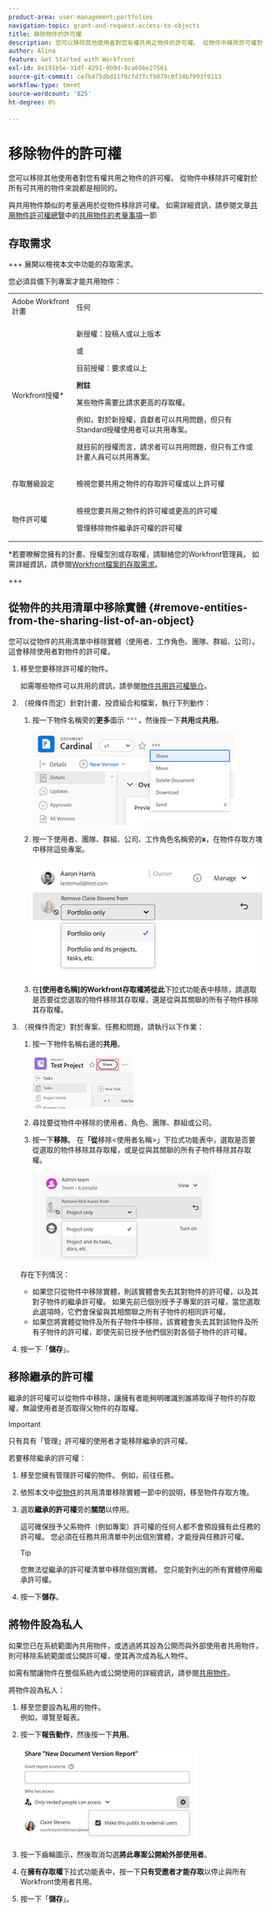 ```yaml
---
product-area: user-management;portfolios
navigation-topic: grant-and-request-access-to-objects
title: 移除物件的許可權
description: 您可以移除其他使用者對您有權共用之物件的許可權。 從物件中移除許可權對於所有可共用的物件來說都是相同的。
author: Alina
feature: Get Started with Workfront
exl-id: 8e191b5e-31df-4291-8b9d-9ca69be27561
source-git-commit: ce7b475dbd11f9cfd7fcf9879c0f34bf993f9113
workflow-type: tm+mt
source-wordcount: '825'
ht-degree: 0%

---
```


# 移除物件的許可權

<!--Audited: 01/2024-->

您可以移除其他使用者對您有權共用之物件的許可權。 從物件中移除許可權對於所有可共用的物件來說都是相同的。

與共用物件類似的考量適用於從物件移除許可權。 如需詳細資訊，請參閱文章[共用物件許可權總覽](../../workfront-basics/grant-and-request-access-to-objects/sharing-permissions-on-objects-overview.md)中的[共用物件的考量事項](../../workfront-basics/grant-and-request-access-to-objects/sharing-permissions-on-objects-overview.md#consider)一節

## 存取需求

+++ 展開以檢視本文中功能的存取需求。


您必須具備下列專案才能共用物件：

<table style="table-layout:auto"> 
 <col> 
 <col> 
 <tbody> 
  <tr> 
   <td role="rowheader">Adobe Workfront計畫</td> 
   <td> <p>任何 </p> </td> 
  </tr> 
  <tr> 
   <td role="rowheader">Workfront授權*</td> 
   <td> <p>新授權：投稿人或以上版本</p>
   或  
   <p>目前授權：要求或以上</p>
   <p><b>附註</b></p>

<p>某些物件需要比請求更高的存取權。 </p>

<p>例如，對於新授權，貢獻者可以共用問題，但只有Standard授權使用者可以共用專案。</p>

<p>就目前的授權而言，請求者可以共用問題，但只有工作或計畫人員可以共用專案。</p> 
   </td> 
  </tr> 
  <tr> 
   <td role="rowheader">存取層級設定</td> 
   <td> <p>檢視您要共用之物件的存取許可權或以上許可權</p> </td> 
  </tr> 
  <tr> 
   <td role="rowheader">物件許可權</td> 
   <td> <p>檢視您要共用之物件的許可權或更高的許可權</p> <p>管理移除物件繼承許可權的許可權</p>  </td> 
  </tr> 
 </tbody> 
</table>

*若要瞭解您擁有的計畫、授權型別或存取權，請聯絡您的Workfront管理員。 如需詳細資訊，請參閱[Workfront檔案的存取需求](/help/quicksilver/administration-and-setup/add-users/access-levels-and-object-permissions/access-level-requirements-in-documentation.md)。

+++

## 從物件的共用清單中移除實體 {#remove-entities-from-the-sharing-list-of-an-object}

您可以從物件的共用清單中移除實體（使用者、工作角色、團隊、群組、公司）。 這會移除使用者對物件的許可權。

1. 移至您要移除許可權的物件。

   如需哪些物件可以共用的資訊，請參閱[物件共用許可權簡介](../../workfront-basics/grant-and-request-access-to-objects/sharing-permissions-on-objects-overview.md)。

1. （視條件而定）針對計畫、投資組合和檔案，執行下列動作：

   1. 按一下物件名稱旁的&#x200B;**更多**&#x200B;圖示![更多](assets/more-icon.png)，然後按一下&#x200B;**共用**&#x200B;或&#x200B;**共用**。

      ![共用](assets/share-a-document-350x160.png)

   1. 按一下使用者、團隊、群組、公司、工作角色名稱旁的&#x200B;**x**，在物件存取方塊中移除這些專案。

      ![移除許可權](assets/remove-permissions-on-portfolio.png)

   1. 在&#x200B;**[使用者名稱]的Workfront存取權將從此**&#x200B;下拉式功能表中移除，請選取是否要從您選取的物件移除其存取權，還是從與其關聯的所有子物件移除其存取權。

1. （視條件而定）對於專案、任務和問題，請執行以下作業：

   1. 按一下物件名稱右邊的&#x200B;**共用**。

      ![共用](assets/new-share-button.png)
   1. 尋找要從物件中移除的使用者、角色、團隊、群組或公司。
   1. 按一下&#x200B;**移除**。
在&#x200B;**「從**&#x200B;移除&lt;使用者名稱>」下拉式功能表中，選取是否要從選取的物件移除其存取權，或是從與其關聯的所有子物件移除其存取權。

      ![移除](assets/remove-permissions-on-project-nwe-350x479.png)

   存在下列情況：

   * 如果您只從物件中移除實體，則該實體會失去其對物件的許可權，以及其對子物件的繼承許可權。 如果先前已個別授予子專案的許可權，當您選取此選項時，它們會保留與其相關聯之所有子物件的相同許可權。
   * 如果您將實體從物件及所有子物件中移除，該實體會失去其對該物件及所有子物件的許可權，即使先前已授予他們個別對各個子物件的許可權。

1. 按一下「**儲存**」。

<!--
## Remove permissions from several objects in bulk

You can remove entities (users, job roles, teams, groups, companies) from several objects at a time when you bulk select them in a list.

>[!NOTE]
>
>You cannot view what access entities have for all the objects selected when you select them in bulk. You must know which entity you want to remove from the sharing of the objects selected before removing their permissions.

1. Go to the list of objects that you want to share.

   For information about which objects can be shared, see [Overview of sharing permissions on objects](../../workfront-basics/grant-and-request-access-to-objects/sharing-permissions-on-objects-overview.md).

1. Select several objects in the list, then click the **Share** icon ![share icon](assets/share-icon.png)at the top of the list. 
1. Type the name of the user, role, team, group, or company for which you want to remove the access in the **Edit `<Object Name>` access to** field. 
1. From the access drop-down menu, select **No Access**.

   ![remove in bulk](assets/no-access-option-removing-permissions-bulk-tasks-nwe-350x166.png)

1. In the `<User Name>`'s Workfront access will be removed from this drop-down menu, select whether you want their access to be removed just from the objects that you have selected, or from all other children objects associated with it.  
   The following scenarios exist:

   * If you remove the entity only from the object, that entity loses their permissions on the object, and their inherited permissions to the children objects. If they were previously granted permissions to the children items individually, they retain the same permissions on all children objects associated with it when you select this option.&nbsp;
   * If you remove the entity from the object and all the children objects, that entity loses their permissions to the object as well as all children objects, even when they were previously given individual permission on each child object.

   **Example:** Select whether to remove permissions to just the tasks you selected in a list, or to the issues and documents attached to the tasks as well.

   ![access](assets/remove-permissions-bulk-drop-down-for-attached-objects-nwe-350x96.png)

1. (Optional) To change permissions in bulk for several objects, select another level of sharing for the selected entity.

   For example, if they have Manage permissions, select Contribute or View instead. 

1. Click **Save**.

-->

## 移除繼承的許可權

繼承的許可權可以從物件中移除，讓擁有者能夠明確識別誰將取得子物件的存取權，無論使用者是否取得父物件的存取權。

>[!IMPORTANT]
>
>只有具有「管理」許可權的使用者才能移除繼承的許可權。

若要移除繼承的許可權：

1. 移至您擁有管理許可權的物件。 例如，前往任務。
1. 依照本文中[從物件](#remove-entities-from-the-sharing-list-of-an-object)的共用清單移除實體一節中的說明，移至物件存取方塊。
1. 選取&#x200B;**繼承的許可權**&#x200B;旁的&#x200B;**關閉**&#x200B;以停用。

   這可確保授予父系物件（例如專案）許可權的任何人都不會預設擁有此任務的許可權。 您必須在任務共用清單中列出個別實體，才能授與任務許可權。

   >[!TIP]
   >
   >您無法從繼承的許可權清單中移除個別實體。 您只能對列出的所有實體停用繼承許可權。

1. 按一下&#x200B;**儲存**。 

## 將物件設為私人

如果您已在系統範圍內共用物件，或透過將其設為公開而與外部使用者共用物件，則可移除系統範圍或公開許可權，使其再次成為私人物件。 

如需有關讓物件在整個系統內或公開使用的詳細資訊，請參閱[共用物件](../../workfront-basics/grant-and-request-access-to-objects/share-an-object.md)。

將物件設為私人：

1. 移至您要設為私用的物件。\
   例如，導覽至報表。
1. 按一下&#x200B;**報告動作**，然後按一下&#x200B;**共用**。

   ![設為私人](assets/report-permissions-make-private-nwe-350x477.png)

1. 按一下齒輪圖示，然後取消勾選&#x200B;**將此專案公開給外部使用者**。
1. 在&#x200B;**擁有存取權**&#x200B;下拉式功能表中，按一下&#x200B;**只有受邀者才能存取**&#x200B;以停止與所有Workfront使用者共用。
1. 按一下「**儲存**」。
